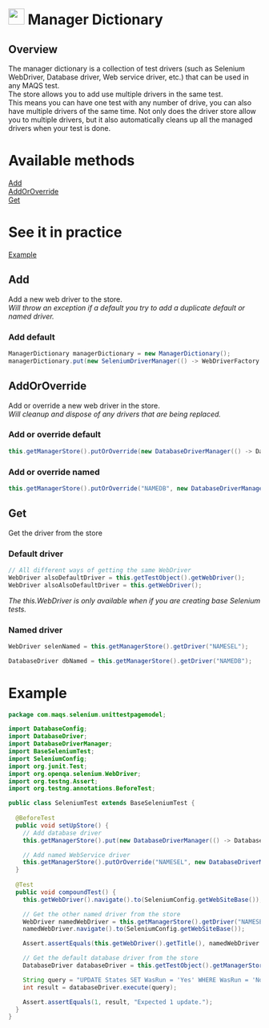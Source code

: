 # <img src="resources/MAQS.ico" height="32" width="32"> Manager Dictionary

## Overview
The manager dictionary is a collection of test drivers (such as Selenium WebDriver, Database driver, Web service driver, etc.) that can be used in any MAQS test.  
The store allows you to add use multiple drivers in the same test.  
This means you can have one test with any number of drive, you can also have multiple drivers of the same time.
Not only does the driver store allow you to multiple drivers, but it also automatically cleans up all the managed drivers when your test is done.  

# Available methods
[Add](#Add)  
[AddOrOverride](#AddOrOverride)  
[Get](#Get)

# See it in practice
[Example](#Example)

##  Add
Add a new web driver to the store.  
*Will throw an exception if a default you try to add a duplicate default or named driver.*

### Add default
```java
ManagerDictionary managerDictionary = new ManagerDictionary();
managerDictionary.put(new SeleniumDriverManager(() -> WebDriverFactory.getBrowserWithDefaultConfiguration(BrowserType.Chrome), this.getTestObject()));
```

##  AddOrOverride
Add or override a new web driver in the store.  
*Will cleanup and dispose of any drivers that are being replaced.*

### Add or override default
```java
this.getManagerStore().putOrOverride(new DatabaseDriverManager(() -> DatabaseConfig.getOpenConnection()));
```

### Add or override named
```java
this.getManagerStore().putOrOverride("NAMEDB", new DatabaseDriverManager(() -> DatabaseConfig.getOpenConnection()));
```

##  Get
Get the driver from the store
### Default driver
```java
// All different ways of getting the same WebDriver
WebDriver alsoDefaultDriver = this.getTestObject().getWebDriver();
WebDriver alsoAlsoDefaultDriver = this.getWebDriver();
``` 
*The this.WebDriver is only available when if you are creating base Selenium tests.*
### Named driver
```java
WebDriver selenNamed = this.getManagerStore().getDriver("NAMESEL");

DatabaseDriver dbNamed = this.getManagerStore().getDriver("NAMEDB");
```

# Example
```java
package com.maqs.selenium.unittestpagemodel;

import DatabaseConfig;
import DatabaseDriver;
import DatabaseDriverManager;
import BaseSeleniumTest;
import SeleniumConfig;
import org.junit.Test;
import org.openqa.selenium.WebDriver;
import org.testng.Assert;
import org.testng.annotations.BeforeTest;

public class SeleniumTest extends BaseSeleniumTest {
  
  @BeforeTest
  public void setUpStore() {
    // Add database driver
    this.getManagerStore().put(new DatabaseDriverManager(() -> DatabaseConfig.getOpenConnection()));

    // Add named WebService driver
    this.getManagerStore().putOrOverride("NAMESEL", new DatabaseDriverManager(() -> DatabaseConfig.getOpenConnection()));
  }
  
  @Test
  public void compoundTest() {
    this.getWebDriver().navigate().to(SeleniumConfig.getWebSiteBase());

    // Get the other named driver from the store
    WebDriver namedWebDriver = this.getManagerStore().getDriver("NAMESEL");
    namedWebDriver.navigate().to(SeleniumConfig.getWebSiteBase());

    Assert.assertEquals(this.getWebDriver().getTitle(), namedWebDriver.getTitle(), "Expect page to have the same title");

    // Get the default database driver from the store
    DatabaseDriver databaseDriver = this.getTestObject().getManagerStore().getDatabaseDriver();

    String query = "UPDATE States SET WasRun = 'Yes' WHERE WasRun = 'No'";
    int result = databaseDriver.execute(query);

    Assert.assertEquals(1, result, "Expected 1 update.");
  } 
}
```